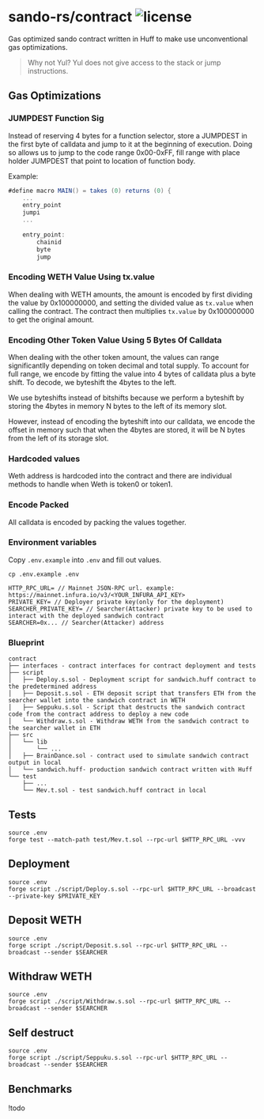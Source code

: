 # sando-rs/contract ![license](https://img.shields.io/badge/License-MIT-green.svg?label=license)

Gas optimized sando contract written in Huff to make use unconventional gas optimizations. 

> Why not Yul? Yul does not give access to the stack or jump instructions. 

## Gas Optimizations

### JUMPDEST Function Sig
Instead of reserving 4 bytes for a function selector, store a JUMPDEST in the first byte of calldata and jump to it at the beginning of execution. Doing so allows us to jump to the code range 0x00-0xFF, fill range with place holder JUMPDEST that point to location of function body. 

Example:
```as
#define macro MAIN() = takes (0) returns (0) {
    ...
    entry_point
    jumpi
    ...
    
    entry_point:
        chainid
        byte
        jump
```

### Encoding WETH Value Using tx.value
When dealing with WETH amounts, the amount is encoded by first dividing the value by 0x100000000, and setting the divided value as `tx.value` when calling the contract. The contract then multiplies `tx.value` by 0x100000000 to get the original amount. 

### Encoding Other Token Value Using 5 Bytes Of Calldata
When dealing with the other token amount, the values can range significantlly depending on token decimal and total supply. To account for full range, we encode by fitting the value into 4 bytes of calldata plus a byte shift. To decode, we byteshift the 4bytes to the left. 

We use byteshifts instead of bitshifts because we perform a byteshift by storing the 4bytes in memory N bytes to the left of its memory slot. 

However, instead of encoding the byteshift into our calldata, we encode the offset in memory such that when the 4bytes are stored, it will be N bytes from the left of its storage slot.

### Hardcoded values
Weth address is hardcoded into the contract and there are individual methods to handle when Weth is token0 or token1. 

### Encode Packed
All calldata is encoded by packing the values together.  

### Environment variables
Copy `.env.example` into `.env` and fill out values.  

```console
cp .env.example .env
```

```
HTTP_RPC_URL= // Mainnet JSON-RPC url. example: https://mainnet.infura.io/v3/<YOUR_INFURA_API_KEY>
PRIVATE_KEY= // Deployer private key(only for the deployment)
SEARCHER_PRIVATE_KEY= // Searcher(Attacker) private key to be used to interact with the deployed sandwich contract
SEARCHER=0x... // Searcher(Attacker) address
```

### Blueprint

```
contract
├── interfaces - contract interfaces for contract deployment and tests
├── script
│   ├── Deploy.s.sol - Deployment script for sandwich.huff contract to the predetermined address
│   ├── Deposit.s.sol - ETH deposit script that transfers ETH from the searcher wallet into the sandwich contract in WETH
│   ├── Seppuku.s.sol - Script that destructs the sandwich contract code from the contract address to deploy a new code
│   └── Withdraw.s.sol - Withdraw WETH from the sandwich contract to the searcher wallet in ETH
├── src
│   └── lib
│       └── ...
│   ├── BrainDance.sol - contract used to simulate sandwich contract output in local
│   └── sandwich.huff- production sandwich contract written with Huff
└── test
    ├── ...
    └── Mev.t.sol - test sandwich.huff contract in local
```

## Tests

```console
source .env
forge test --match-path test/Mev.t.sol --rpc-url $HTTP_RPC_URL -vvv
```

## Deployment
```console
source .env  
forge script ./script/Deploy.s.sol --rpc-url $HTTP_RPC_URL --broadcast --private-key $PRIVATE_KEY
```

## Deposit WETH
```console
source .env  
forge script ./script/Deposit.s.sol --rpc-url $HTTP_RPC_URL --broadcast --sender $SEARCHER
```

## Withdraw WETH
```console
source .env  
forge script ./script/Withdraw.s.sol --rpc-url $HTTP_RPC_URL --broadcast --sender $SEARCHER
```

## Self destruct
```console
source .env  
forge script ./script/Seppuku.s.sol --rpc-url $HTTP_RPC_URL --broadcast --sender $SEARCHER
```

## Benchmarks
!todo
